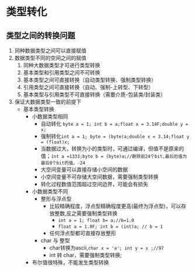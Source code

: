 # 类型转化

## 类型之间的转换问题

1. 同种数据类型之间可以直接赋值
2. 数据类型不同的空间之间的赋值 
   1. 同种大数据类型才可进行类型转换
   2. 基本类型和引用类型之间不可转换
   3. 基本类型之间可直接转换（自动类型转换、强制类型转换）
   4. 引用类型之间可直接转换（自动、强制-上转型、下转型）
   5. 基本类型与引用类型不可直接转换（需要介质-包装类/封装类）
3. 保证大数据类型一致的前提下
   + 基本类型转换
     + 小数据类型相同
       + 自动转化 ```byte a = 1; int b = a;float x = 3.14F;double y = x;```
       + 强制转化```int a = 1; byte = (byte)a;double x = 3.14;float y = (float)x;```
       + 当数据过大，转换为小的类型时，可通过编译，但值不是原来的值；```int a =1333;byte b = (byte)a;//删除前24个bit,最后的值为最后8个bit的值，-24``` 
       + 大空间变量可以直接存储小空间的数据
       + 小空间变量不可存储大空间数据，需要强制类型转换
       + 转化过程数值范围超过空间边界，可能会有损失
     + 小数据类型不同
       + 整形与浮点型
         + 比较精确程度，浮点型精确程度更高(最终为浮点型)，可以存放整数,反之需要强制类型转换
           + ```int a = 1; float b= a;//b=1.0```
           + ```float a = 1.9F; int b = (int)a; // b = 1```
         + 任何浮点型都可直接存放整形
       + char 与 整型
         + char转换为ascii,```char x = 'a'; int y = x ;//97```
         + int 转 char，需要强制类型转换;
     + 布尔值很特殊，不能发生类型转换
